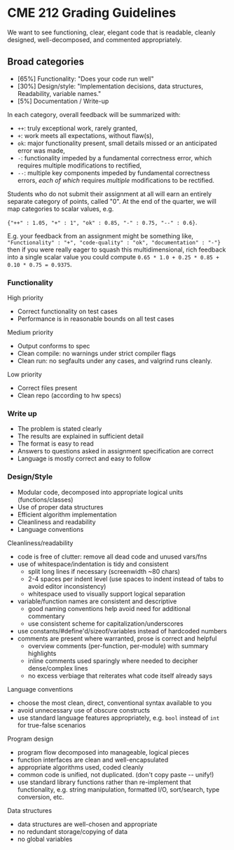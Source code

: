 # CME 212 Grading Guidelines

We want to see functioning, clear, elegant code that is readable, cleanly
designed, well-decomposed, and commented appropriately.

## Broad categories
 
* [65%] Functionality: "Does your code run well"
* [30%] Design/style:  "Implementation decisions, data structures, Readability, variable names."
* [5%] Documentation / Write-up

In each category, overall feedback will be summarized with:

* `++`: truly exceptional work, rarely granted,
* `+`: work meets all expectations, without flaw(s),
* `ok`: major functionality present, small details missed or
  an anticipated error was made,
* `-`: functionality impeded by a fundamental correctness error,
  which requires multiple modifications to rectified,
* `--`: multiple key components impeded by fundamental correctness errors,
  *each of which* requires *multiple* modifications to be rectified.

Students who do not submit their assignment at all will earn an
entirely separate category of points, called "0". At the end of the quarter, 
we will map categories to scalar values, e.g.

`{"++" : 1.05, "+" : 1", "ok" : 0.85, "-" : 0.75, "--" : 0.6}`.

E.g. your feedback from an assignment might be something like, `"Functionality" : "+", "code-quality" : "ok", "documentation" : "-"}` then if you were really eager to squash this multidimensional, rich feedback into a single scalar value you could compute `0.65 * 1.0 + 0.25 * 0.85 + 0.10 * 0.75 = 0.9375`.

### Functionality

High priority
 - Correct functionality on test cases
 - Performance is in reasonable bounds on all test cases

Medium priority
 - Output conforms to spec
 - Clean compile: no warnings under strict compiler flags 
 - Clean run: no segfaults under any cases, and valgrind runs cleanly.

Low priority
- Correct files present
- Clean repo (according to hw specs)

### Write up
- The problem is stated clearly
- The results are explained in sufficient detail
- The format is easy to read
- Answers to questions asked in assignment specification are correct
- Language is mostly correct and easy to follow

### Design/Style
 - Modular code, decomposed into appropriate logical units (functions/classes)
 - Use of proper data structures
 - Efficient algorithm implementation
 - Cleanliness and readability
 - Language conventions

Cleanliness/readability
* code is free of clutter: remove all dead code and unused vars/fns
* use of whitespace/indentation is tidy and consistent
  * split long lines if necessary (screenwidth ~80 chars)
  * 2-4 spaces per indent level (use spaces to indent instead of tabs to avoid editor inconsistency)
  * whitespace used to visually support logical separation
* variable/function names are consistent and descriptive
  * good naming conventions help avoid need for additional commentary
  * use consistent scheme for capitalization/underscores
* use constants/#define'd/sizeof/variables instead of hardcoded numbers
* comments are present where warranted, prose is correct and helpful
  * overview comments (per-function, per-module) with summary highlights
  * inline comments used sparingly where needed to decipher dense/complex lines
  * no excess verbiage that reiterates what code itself already says

Language conventions
* choose the most clean, direct, conventional syntax available to you
* avoid unnecessary use of obscure constructs
* use standard language features appropriately, e.g. `bool` instead of `int` for true-false scenarios

Program design
* program flow decomposed into manageable, logical pieces
* function interfaces are clean and well-encapsulated
* appropriate algorithms used, coded cleanly
* common code is unified, not duplicated. (don't copy paste -- unify!)
* use standard library functions rather than re-implement that functionality, e.g. 
  string manipulation, formatted I/O, sort/search, type conversion, etc.

Data structures
* data structures are well-chosen and appropriate
* no redundant storage/copying of data
* no global variables
